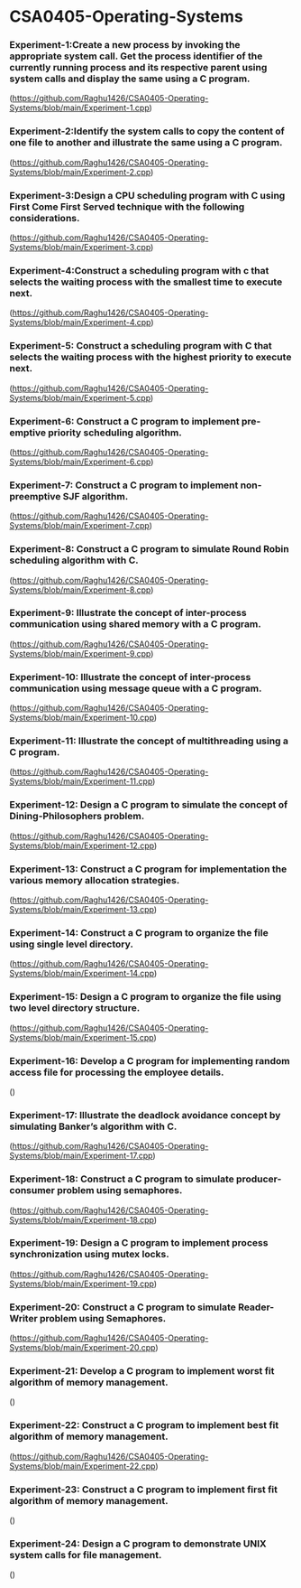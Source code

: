 # CSA0405-Operating-Systems
### Experiment-1:Create a new process by invoking the appropriate system call. Get the process identifier of the currently running process and its respective parent using system calls and display the same using a C program.
(https://github.com/Raghu1426/CSA0405-Operating-Systems/blob/main/Experiment-1.cpp)
### Experiment-2:Identify the system calls to copy the content of one file to another and illustrate the same using a C program.
(https://github.com/Raghu1426/CSA0405-Operating-Systems/blob/main/Experiment-2.cpp)
### Experiment-3:Design a CPU scheduling program with C using First Come First Served technique with the following considerations. 
(https://github.com/Raghu1426/CSA0405-Operating-Systems/blob/main/Experiment-3.cpp)
### Experiment-4:Construct a scheduling program with c that selects the waiting process with the smallest time to execute next.
(https://github.com/Raghu1426/CSA0405-Operating-Systems/blob/main/Experiment-4.cpp)
### Experiment-5: Construct a scheduling program with C that selects the waiting process with the highest priority to execute next.
(https://github.com/Raghu1426/CSA0405-Operating-Systems/blob/main/Experiment-5.cpp)
### Experiment-6: Construct a C program to implement pre-emptive priority scheduling algorithm.
(https://github.com/Raghu1426/CSA0405-Operating-Systems/blob/main/Experiment-6.cpp)
### Experiment-7: Construct a C program to implement non-preemptive SJF algorithm.
(https://github.com/Raghu1426/CSA0405-Operating-Systems/blob/main/Experiment-7.cpp)
### Experiment-8: Construct a C program to simulate Round Robin scheduling algorithm with C.
(https://github.com/Raghu1426/CSA0405-Operating-Systems/blob/main/Experiment-8.cpp)
### Experiment-9: Illustrate the concept of inter-process communication using shared memory with a C program.
(https://github.com/Raghu1426/CSA0405-Operating-Systems/blob/main/Experiment-9.cpp)
### Experiment-10: Illustrate the concept of inter-process communication using message queue with a C program.
(https://github.com/Raghu1426/CSA0405-Operating-Systems/blob/main/Experiment-10.cpp)
### Experiment-11: Illustrate the concept of multithreading using a C program.
(https://github.com/Raghu1426/CSA0405-Operating-Systems/blob/main/Experiment-11.cpp)
### Experiment-12: Design a C program to simulate the concept of Dining-Philosophers problem.
(https://github.com/Raghu1426/CSA0405-Operating-Systems/blob/main/Experiment-12.cpp)
### Experiment-13: Construct a C program for implementation the various memory allocation strategies.
(https://github.com/Raghu1426/CSA0405-Operating-Systems/blob/main/Experiment-13.cpp)
### Experiment-14: Construct a C program to organize the file using single level directory.
(https://github.com/Raghu1426/CSA0405-Operating-Systems/blob/main/Experiment-14.cpp)
### Experiment-15: Design a C program to organize the file using two level directory structure.
(https://github.com/Raghu1426/CSA0405-Operating-Systems/blob/main/Experiment-15.cpp)
### Experiment-16: Develop a C program for implementing random access file for processing the employee details.
()
### Experiment-17: Illustrate the deadlock avoidance concept by simulating Banker’s algorithm with C.
(https://github.com/Raghu1426/CSA0405-Operating-Systems/blob/main/Experiment-17.cpp)
### Experiment-18: Construct a C program to simulate producer-consumer problem using semaphores.
(https://github.com/Raghu1426/CSA0405-Operating-Systems/blob/main/Experiment-18.cpp)
### Experiment-19: Design a C program to implement process synchronization using mutex locks.
(https://github.com/Raghu1426/CSA0405-Operating-Systems/blob/main/Experiment-19.cpp)
### Experiment-20: Construct a C program to simulate Reader-Writer problem using Semaphores.
(https://github.com/Raghu1426/CSA0405-Operating-Systems/blob/main/Experiment-20.cpp)
### Experiment-21: Develop a C program to implement worst fit algorithm of memory management.
()
### Experiment-22: Construct a C program to implement best fit algorithm of memory management.
(https://github.com/Raghu1426/CSA0405-Operating-Systems/blob/main/Experiment-22.cpp)
### Experiment-23: Construct a C program to implement first fit algorithm of memory management.
()
### Experiment-24: Design a C program to demonstrate UNIX system calls for file management.
()
